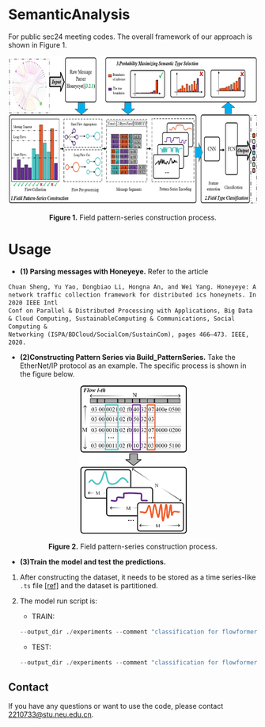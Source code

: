 
# SemanticAnalysis
For public sec24 meeting codes. The overall framework of our approach is shown in Figure 1.
<p align="center">
<img src=".\pic\framework.png" height = "300" alt="" align=center />
<br><br>
<b>Figure 1.</b> Field pattern-series construction process.
</p>

# Usage
- **(1) Parsing messages with Honeyeye.**
Refer to the article
```
Chuan Sheng, Yu Yao, Dongbiao Li, Hongna An, and Wei Yang. Honeyeye: A network traffic collection framework for distributed ics honeynets. In 2020 IEEE Intl
Conf on Parallel & Distributed Processing with Applications, Big Data & Cloud Computing, SustainableComputing & Communications, Social Computing & 
Networking (ISPA/BDCloud/SocialCom/SustainCom), pages 466–473. IEEE, 2020.
```

- **(2)Constructing Pattern Series via Build_PatternSeries.**
Take the EtherNet/IP protocol as an example. The specific process is shown in the figure below.
<p align="center">
<img src=".\pic\field_series_build.png" height = "300" alt="" align=center />
<br><br>
<b>Figure 2.</b> Field pattern-series construction process.
</p>

- **(3)Train the model and test the predictions.**
1. After constructing the dataset, it needs to be stored as a time series-like `.ts` file [[ref]](https://www.sktime.net/en/latest/api_reference/file_specifications/ts.html#overview) and the dataset is partitioned.
2. The model run script is:
	- TRAIN:
	```python
    --output_dir ./experiments --comment "classification for flowformer" --name ModbusTcp_fromScratch --records_file Classification_records.xls --data_dir ./Multivariate_ts/ModbusTcp --data_class tsra --pattern TRAIN --val_pattern TEST --epochs 100 --lr 0.001 --batch_size 16 --optimizer RAdam --pos_encoding learnable --task classification --key_metric accuracy.
	```

	- TEST:
	```python
    --output_dir ./experiments --comment "classification for flowformer" --name ModbusTcp_fromScratch --records_file Classification_records.xls --data_dir ./Multivariate_ts/ModbusTcp --data_class tsra --pattern TRAIN --val_pattern TEST --epochs 100 --lr 0.001 --batch_size 16 --optimizer RAdam --pos_encoding learnable --task classification --key_metric accuracy --test_only testset.
	```

## Contact

If you have any questions or want to use the code, please contact 2210733@stu.neu.edu.cn.
